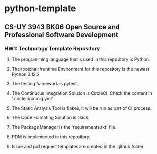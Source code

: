 # python-template

## CS-UY 3943 BK06 Open Source and Professional Software Development 

### HW1: Technology Template Repository

1. The programming language that is used in this repository is Python.

2. The toolchain/runtime Environment for this repository is the newest Python 3.12.2

3. The testing framework is pytest. 

4. The Continuous Integration Solution is CircleCI. Check the content in '.circleci/config.yml'

5. The Static Analysis Tool is flake8, it will be run as part of CI process.

6. The Code Formating Solution is black.

7. The Package Manager is the 'requirements.txt' file.

8. PDM is implemented in this repository.

10. Issue and pull request templates are created in the .github folder
